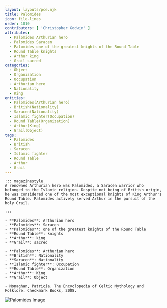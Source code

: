 ```yaml
---
layout: layouts/pce.njk
title: Palomides
icon: file-lines
order: 1810
contributors: [ 'Christopher Godwin' ]
attributes:
  - Palomides Arthurian hero
  - Palomides Saracen
  - Palomides one of the greatest knights of the Round Table
  - Round Table knights
  - Arthur king
  - Grail sacred
categories:
  - Object
  - Organization
  - Occupation
  - Arthurian hero
  - Nationality
  - King
entities:
  - Palomides(Arthurian hero)
  - British(Nationality)
  - Saracen(Nationality)
  - Islamic fighter(Occupation)
  - Round Table(Organization)
  - Arthur(King)
  - Grail(Object)
tags:
  - Palomides
  - British
  - Saracen
  - Islamic fighter
  - Round Table
  - Arthur
  - Grail
---
```

``` tab [group1:Info]
::: magazinestyle
A renowned Arthurian hero was Palomides, a Saracen warrior who belonged to the Islamic religion. Despite not being of British origin, he was considered one of the most exceptional knights of King Arthur's Round Table. Palomides actively served Arthur in the pursuit of the holy Grail.

:::
```
``` tab [group1:Attributes]
- **Palomides**: Arthurian hero
- **Palomides**: Saracen
- **Palomides**: one of the greatest knights of the Round Table
- **Round Table**: knights
- **Arthur**: king
- **Grail**: sacred
```
``` tab [group1:Entities]
- **Palomides**: Arthurian hero
- **British**: Nationality
- **Saracen**: Nationality
- **Islamic fighter**: Occupation
- **Round Table**: Organization
- **Arthur**: King
- **Grail**: Object
```
``` tab [group1:Sources]
- Monaghan, Patricia. The Encyclopedia of Celtic Mythology and Folklore. Checkmark Books, 2008.
```
![Palomides Image](https://upload.wikimedia.org/wikipedia/commons/thumb/d/d4/Blason_imaginaire_Palamede.svg/1200px-Blason_imaginaire_Palamede.svg.png)
